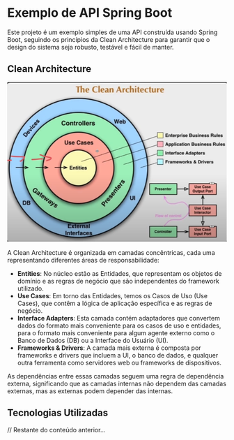 
# Exemplo de API Spring Boot

Este projeto é um exemplo simples de uma API construída usando Spring Boot, seguindo os princípios da Clean Architecture para garantir que o design do sistema seja robusto, testável e fácil de manter.

## Clean Architecture

![Clean Architecture](image.png)

A Clean Architecture é organizada em camadas concêntricas, cada uma representando diferentes áreas de responsabilidade:

- **Entities**: No núcleo estão as Entidades, que representam os objetos de domínio e as regras de negócio que são independentes do framework utilizado.
- **Use Cases**: Em torno das Entidades, temos os Casos de Uso (Use Cases), que contêm a lógica de aplicação específica e as regras de negócio.
- **Interface Adapters**: Esta camada contém adaptadores que convertem dados do formato mais conveniente para os casos de uso e entidades, para o formato mais conveniente para algum agente externo como o Banco de Dados (DB) ou a Interface do Usuário (UI).
- **Frameworks & Drivers**: A camada mais externa é composta por frameworks e drivers que incluem a UI, o banco de dados, e qualquer outra ferramenta como servidores web ou frameworks de dispositivos.

As dependências entre essas camadas seguem uma regra de dependência externa, significando que as camadas internas não dependem das camadas externas, mas as externas podem depender das internas.

## Tecnologias Utilizadas
// Restante do conteúdo anterior...

